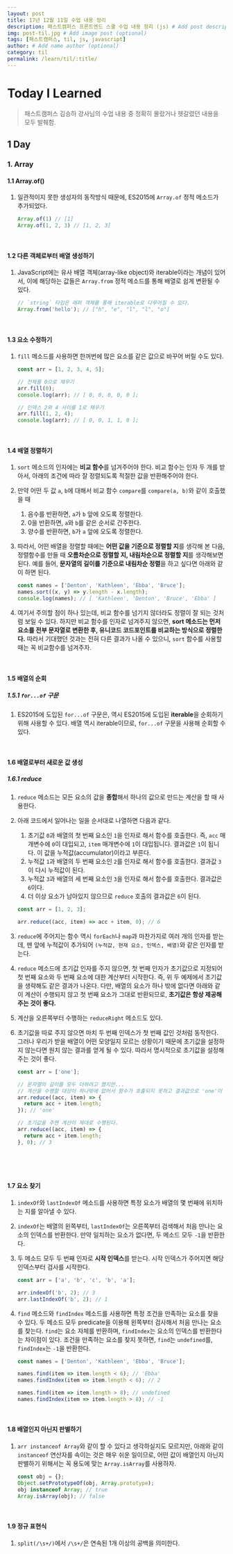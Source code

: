 ```yaml
---
layout: post
title: 17년 12월 11일 수업 내용 정리
description: 패스트캠퍼스 프론트엔드 스쿨 수업 내용 정리 (js) # Add post description (optional)
img: post-til.jpg # Add image post (optional)
tags: [패스트캠퍼스, til, js, javascript]
author: # Add name author (optional)
category: til
permalink: /learn/til/:title/
---
```

# Today I Learned

> 패스트캠퍼스 김승하 강사님의 수업 내용 중 정확히 몰랐거나 헷갈렸던  내용을 모두 발췌함.

## 1 Day

### 1. Array

#### 1.1 Array.of()

1. 일관적이지 못한 생성자의 동작방식 때문에, ES2015에 `Array.of` 정적 메소드가 추가되었다.

   ```javascript
   Array.of(1) // [1]
   Array.of(1, 2, 3) // [1, 2, 3]
   ```

<br />

#### 1.2 다른 객체로부터 배열 생성하기

1. JavaScript에는 유사 배열 객체(array-like object)와 iterable이라는 개념이 있어서, 이에 해당하는 값들은 `Array.from` 정적 메소드를 통해 배열로 쉽게 변환될 수 있다.

   ```javascript
   // `string` 타입은 래퍼 객체를 통해 iterable로 다루어질 수 있다.
   Array.from('hello'); // ["h", "e", "l", "l", "o"]
   ```

<br />

#### 1.3 요소 수정하기

1. `fill` 메소드를 사용하면 한꺼번에 많은 요소를 같은 값으로 바꾸어 버릴 수도 있다.

   ```javascript
   const arr = [1, 2, 3, 4, 5];

   // 전체를 0으로 채우기
   arr.fill(0);
   console.log(arr); // [ 0, 0, 0, 0, 0 ];

   // 인덱스 2와 4 사이를 1로 채우기
   arr.fill(1, 2, 4);
   console.log(arr); // [ 0, 0, 1, 1, 0 ];
   ```

<br />

#### 1.4 배열 정렬하기

1. `sort` 메소드의 인자에는 **비교 함수**를 넘겨주어야 한다. 비교 함수는 인자 두 개를 받아서, 아래의 조건에 따라 잘 정렬되도록 적절한 값을 반환해주어야 한다.

2. 만약 어떤 두 값 `a`, `b`에 대해서 비교 함수 `compare`를 `compare(a, b)`와 같이 호출했을 때

   1. 음수를 반환하면, `a`가 `b` 앞에 오도록 정렬한다.
   2. 0을 반환하면, `a`와 `b`를 같은 순서로 간주한다.
   3. 양수를 반환하면, `b`가 `a` 앞에 오도록 정렬한다.

3. 따라서, 어떤 배열을 정렬할 때에는 **어떤 값을 기준으로 정렬할 지**를 생각해 본 다음, 정렬함수를 만들 때 **오름차순으로 정렬할 지, 내림차순으로 정렬할 지**를 생각해보면 된다. 예를 들어, **문자열의 길이를 기준으로 내림차순 정렬**을 하고 싶다면 아래와 같이 하면 된다.

   ```javascript
   const names = ['Denton', 'Kathleen', 'Ebba', 'Bruce'];
   names.sort((x, y) => y.length - x.length);
   console.log(names); // [ 'Kathleen', 'Denton', 'Bruce', 'Ebba' ]
   ```

4. 여기서 주의할 점이 하나 있는데, 비교 함수를 넘기지 않더라도 정렬이 잘 되는 것처럼 보일 수 있다. 하지만 비교 함수를 인자로 넘겨주지 않으면, **sort 메소드는 먼저 요소를 전부 문자열로 변환한 후, 유니코드 코드포인트를 비교하는 방식으로 정렬한다.** 따라서 기대했던 것과는 전혀 다른 결과가 나올 수 있으니, `sort` 함수를 사용할 때는 꼭 비교함수를 넘겨주자.

<br />

#### 1.5 배열의 순회

##### 1.5.1 `for...of` 구문

1. ES2015에 도입된 `for...of` 구문은, 역시 ES2015에 도입된 **iterable**을 순회하기 위해 사용할 수 있다. 배열 역시 iterable이므로, `for...of` 구문을 사용해 순회할 수 있다.

<br />

#### 1.6 배열로부터 새로운 값 생성

##### 1.6.1 reduce

1. `reduce` 메소드는 모든 요소의 값을 **종합**해서 하나의 값으로 만드는 계산을 할 때 사용한다.

2. 아래 코드에서 일어나는 일을 순서대로 나열하면 다음과 같다.

   1. 초기값 `0`과 배열의 첫 번째 요소인 `1`을 인자로 해서 함수를 호출한다. 즉, `acc` 매개변수에 `0`이 대입되고, `item` 매개변수에 `1`이 대입됩니다. 결과값은 `1`이 됩니다. 이 값을 누적값(accumulator)이라고 부른다.
   2. 누적값 `1`과 배열의 두 번째 요소인 `2`를 인자로 해서 함수를 호출한다. 결과값 `3`이 다시 누적값이 된다.
   3. 누적값 `3`과 배열의 세 번째 요소인 `3`을 인자로 해서 함수를 호출한다. 결과값은 `6`이다.
   4. 더 이상 요소가 남아있지 않으므로 `reduce` 호출의 결과값은 `6`이 된다.

   ```javascript
   const arr = [1, 2, 3];

   arr.reduce((acc, item) => acc + item, 0); // 6
   ```

3. `reduce`에 주어지는 함수 역시 `forEach`나 `map`과 마찬가지로 여러 개의 인자를 받는데, 맨 앞에 누적값이 추가되어 `(누적값, 현재 요소, 인덱스, 배열)`와 같은 인자를 받는다.

4. `reduce` 메소드에 초기값 인자를 주지 않으면, 첫 번째 인자가 초기값으로 지정되어 첫 번째 요소와 두 번째 요소에 대한 계산부터 시작한다. 즉, 위 두 예제에서 초기값을 생략해도 같은 결과가 나온다. 다만, 배열의 요소가 하나 밖에 없다면 아래와 같이 계산이 수행되지 않고 첫 번째 요소가 그대로 반환되므로, **초기값은 항상 제공해주는 것이 좋다.**

5. 계산을 오른쪽부터 수행하는 `reduceRight` 메소드도 있다.

6. 초기값을 따로 주지 않으면 마치 두 번째 인덱스가 첫 번째 값인 것처럼 동작한다. 그러나 우리가 받을 배열이 어떤 모양일지 모르는 상황이기 때문에 초기값을 설정하지 않는다면 원치 않는 결과를 얻게 될 수 있다. 따라서 명시적으로 초기값을 설정해주는 것이 좋다.

   ```javascript
   const arr = ['one'];

   // 문자열의 길이를 모두 더하려고 했지만...
   // 계산을 수행할 대상이 하나밖에 없어서 함수가 호출되지 못하고 결과값으로 'one'이 반환된다.
   arr.reduce((acc, item) => {
     return acc + item.length;
   }); // 'one'

   // 초기값을 주면 계산이 제대로 수행된다.
   arr.reduce((acc, item) => {
     return acc + item.length;
   }, 0); // 3
   ```

   ​

<br />

#### 1.7 요소 찾기

1. `indexOf`와 `lastIndexOf` 메소드를 사용하면 특정 요소가 배열의 몇 번째에 위치하는 지를 알아낼 수 있다.

2. `indexOf`는 배열의 왼쪽부터, `lastIndexOf`는 오른쪽부터 검색해서 처음 만나는 요소의 인덱스를 반환한다. 만약 일치하는 요소가 없다면, 두 메소드 모두 `-1`을 반환한다.

3. 두 메소드 모두 두 번째 인자로 **시작 인덱스**를 받는다. 시작 인덱스가 주어지면 해당 인덱스부터 검사를 시작한다.

   ```javascript
   const arr = ['a', 'b', 'c', 'b', 'a'];

   arr.indexOf('b', 2); // 3
   arr.lastIndexOf('b', 2); // 1
   ```

4. `find` 메소드와 `findIndex` 메소드를 사용하면 특정 조건을 만족하는 요소를 찾을 수 있다. 두 메소드 모두 predicate을 이용해 왼쪽부터 검사해서 처음 만나는 요소를 찾는다. `find`는 요소 자체를 반환하며, `findIndex`는 요소의 인덱스를 반환한다는 차이점이 있다. 조건을 만족하는 요소를 찾지 못하면, `find`는 `undefined`를, `findIndex`는 `-1`을 반환한다.

   ```javascript
   const names = ['Denton', 'Kathleen', 'Ebba', 'Bruce'];

   names.find(item => item.length < 6); // 'Ebba'
   names.findIndex(item => item.length < 6); // 2

   names.find(item => item.length > 8); // undefined
   names.findIndex(item => item.length > 8); // -1
   ```

<br />

#### 1.8 배열인지 아닌지 판별하기

1. `arr instanceof Array`와 같이 할 수 있다고 생각하실지도 모르지만, 아래와 같이 `instanceof` 연산자를 속이는 것은 매우 쉬운 일이므로, 어떤 값이 배열인지 아닌지 판별하기 위해서는 꼭 용도에 맞는 `Array.isArray`를 사용하자.

   ```javascript
   const obj = {};
   Object.setPrototypeOf(obj, Array.prototype);
   obj instanceof Array; // true
   Array.isArray(obj); // false
   ```

<br />

#### 1.9 정규 표현식

1. `split(/\s+/)`에서 `/\s+/`은 연속된 1개 이상의 공백을 의미한다.